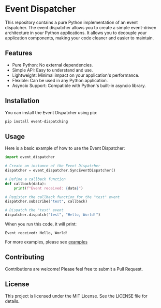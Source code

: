 # Event Dispatcher

This repository contains a pure Python implementation of an event dispatcher. The event dispatcher allows you to create a simple event-driven architecture in your Python applications. It allows you to decouple your application components, making your code cleaner and easier to maintain.

## Features

- Pure Python: No external dependencies.
- Simple API: Easy to understand and use.
- Lightweight: Minimal impact on your application's performance.
- Flexible: Can be used in any Python application.
- Asyncio Support: Compatible with Python's built-in asyncio library.

## Installation

You can install the Event Dispatcher using pip:

```bash
pip install event-dispatching
```

## Usage

Here is a basic example of how to use the Event Dispatcher:

```python
import event_dispatcher

# Create an instance of the Event Dispatcher
dispatcher = event_dispatcher.SyncEventDispatcher()

# Define a callback function
def callback(data):
    print(f"Event received: {data}")

# Register the callback function for the "test" event
dispatcher.subscribe("test", callback)

# Dispatch the "test" event
dispatcher.dispatch("test", "Hello, World!")
```

When you run this code, it will print:

```
Event received: Hello, World!
```
For more examples, please see [examples](https://github.com/trabem/event-dispatcher/tree/main/examples)
## Contributing

Contributions are welcome! Please feel free to submit a Pull Request.

## License

This project is licensed under the MIT License. See the LICENSE file for details.
